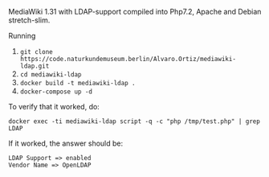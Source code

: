 MediaWiki 1.31 with LDAP-support compiled into Php7.2, Apache and Debian stretch-slim.

Running
1. `git clone https://code.naturkundemuseum.berlin/Alvaro.Ortiz/mediawiki-ldap.git`
2. `cd mediawiki-ldap`
3. `docker build -t mediawiki-ldap .`
4. `docker-compose up -d`

To verify that it worked, do:
```
docker exec -ti mediawiki-ldap script -q -c "php /tmp/test.php" | grep LDAP
```
If it worked, the answer should be:
```
LDAP Support => enabled
Vendor Name => OpenLDAP
```